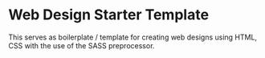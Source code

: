 # Web Design Starter Template

This serves as boilerplate / template for creating web designs using HTML, CSS with the use of the SASS preprocessor. 